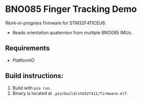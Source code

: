 # BNO085 Finger Tracking Demo

Work-in-progress firmware for STM32F411CEU6.
- Reads orientation quaternion from multiple BNO085 IMUs.

## Requirements

- PlatformIO

## Build instructions:
1. Build with `pio run`.
2. Binary is located at `.pio/build/stm32f411/firmware.elf`.
